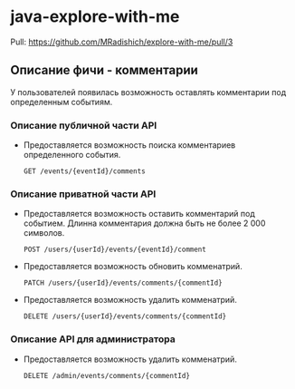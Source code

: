 # java-explore-with-me
Pull: https://github.com/MRadishich/explore-with-me/pull/3

## Описание фичи - комментарии
У пользователей появилась возможность оставлять комментарии под определенным событиям. 

### Описание публичной части API
- Предоставляется возможность поиска комментариев определенного события.
  ```
  GET /events/{eventId}/comments
  ```

### Описание приватной части API
- Предоставляется возможность оставить комментарий под событием. Длинна комментария должна быть не более 2 000 символов.
  ```
  POST /users/{userId}/events/{eventId}/comment
  ```
- Предоставляется возможность обновить комменатрий.
  ```
  PATCH /users/{userId}/events/comments/{commentId}
  ```
- Предоставляется возможность удалить комменатрий.
  ```
  DELETE /users/{userId}/events/comments/{commentId}
  ```

### Описание API для администратора
- Предоставляется возможность удалить комменатрий.
  ```
  DELETE /admin/events/comments/{commentId}
  ```
